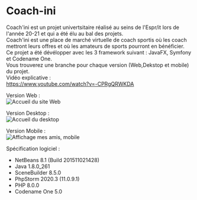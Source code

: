 # Coach-ini
Coach'ini est un projet univertsitaire réalisé au seins de l'Espr/it lors de l'année 20-21 et qui a été élu au bal des projets.  
Coach'ini est une place de marché virtuelle de coach sportis où les coach mettront leurs offres et où les amateurs de sports pourront en bénéficier.  
Ce projet a été dévélopper avec les 3 framework suivant : JavaFX, Symfony et Codename One.  
Vous trouverez une branche pour chaque version (Web,Dekstop et mobile) du projet.  
Vidéo explicative :  
https://www.youtube.com/watch?v=-CPRgQRWKDA


Version Web :  
![Accueil du site Web](https://i.imgur.com/gbSXQy6.png)

Version Desktop :  
![Accueil du desktop](https://i.imgur.com/G7MppZw.png[/img])

Version Mobile :  
![Affichage mes amis, mobile](https://i.imgur.com/vEYL51Q.png)  

Spécification logiciel :  
- NetBeans 8.1 (Build 201511021428)
- Java 1.8.0_261
- SceneBuilder 8.5.0
- PhpStorm 2020.3 (11.0.9.1)
- PHP 8.0.0
- Codename One 5.0
